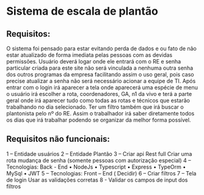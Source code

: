 # Sistema de escala de plantão 

## Requisitos: 
O sistema foi pensado para estar evitando perda de dados e ou fato de não estar atualizado de forma imediata pelas pessoas com as devidas permissões.
Usuário deverá logar onde ele entrará com o RE e senha particular criada para este site não será vinculada a nenhuma outra senha dos outros programas da empresa facilitando assim o uso geral, pois caso precise atualizar a senha não será necessário acionar a equipe de TI.
Após entrar com o login irá aparecer a tela onde aparecerá uma espécie de menu o usuário irá escolher a rota, coordenadores, GA, n1 da vivo e terá a parte geral onde irá aparecer tudo como todas as rotas e técnicos que estarão trabalhando no dia selecionado. 
Ter um filtro também que irá buscar o plantonista pelo nº do RE. Assim o trabalhador irá saber diretamente todos os dias que irá trabalhar podendo se organizar da melhor forma possível.


## Requisitos não funcionais:

1 – Entidade usuários 
2 – Entidade Plantão 
3 – Criar api Rest full 
	Criar uma rota mudança de senha (somente pessoas com autorização especial)
4 – Tecnologias: Back - End
•	NodeJs
•	Typescript
•	Express
•	TypeOrm 
•	MySql
•	JWT
5 – Tecnologias: Front – End ( Decidir)
6 – Criar filtros 
7 – Tela de login Usar as validações corretas
8 - Validar os campos de input dos filtros

